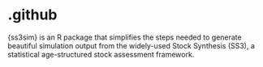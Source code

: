 # .github
{ss3sim} is an R package that simplifies the steps needed to generate beautiful simulation output from the widely-used Stock Synthesis (SS3), a statistical age-structured stock assessment framework.
